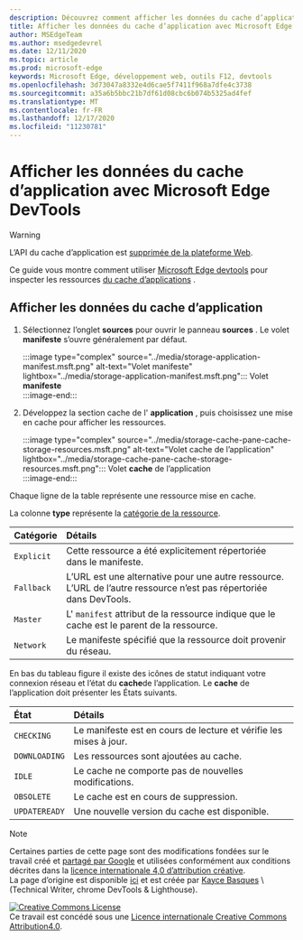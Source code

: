```yaml
---
description: Découvrez comment afficher les données du cache d’application à partir du panneau application de Microsoft Edge DevTools.
title: Afficher les données du cache d’application avec Microsoft Edge DevTools
author: MSEdgeTeam
ms.author: msedgedevrel
ms.date: 12/11/2020
ms.topic: article
ms.prod: microsoft-edge
keywords: Microsoft Edge, développement web, outils F12, devtools
ms.openlocfilehash: 3d73047a8332e4d6cae5f7411f968a7dfe4c3738
ms.sourcegitcommit: a35a6b5bbc21b7df61d08cbc6b074b5325ad4fef
ms.translationtype: MT
ms.contentlocale: fr-FR
ms.lasthandoff: 12/17/2020
ms.locfileid: "11230781"
---
```

<!-- Copyright Kayce Basques 

   Licensed under the Apache License, Version 2.0 (the "License");
   you may not use this file except in compliance with the License.
   You may obtain a copy of the License at

       https://www.apache.org/licenses/LICENSE-2.0

   Unless required by applicable law or agreed to in writing, software
   distributed under the License is distributed on an "AS IS" BASIS,
   WITHOUT WARRANTIES OR CONDITIONS OF ANY KIND, either express or implied.
   See the License for the specific language governing permissions and
   limitations under the License.  -->  

# Afficher les données du cache d’application avec Microsoft Edge DevTools  

> [!WARNING]
> L’API du cache d’application est [supprimée de la plateforme Web][HTMLStandardOfflineWebApplications].  

Ce guide vous montre comment utiliser [Microsoft Edge devtools][MicrosoftEdgeDevTools] pour inspecter les ressources [du cache d’applications][MDNWebAPIsWindowApplicationCache] .  

## Afficher les données du cache d’application  

1.  Sélectionnez l’onglet **sources** pour ouvrir le panneau **sources** .  Le volet **manifeste** s’ouvre généralement par défaut.  
    
    :::image type="complex" source="../media/storage-application-manifest.msft.png" alt-text="Volet manifeste" lightbox="../media/storage-application-manifest.msft.png":::
       Volet **manifeste**  
    :::image-end:::  

1.  Développez la section cache de l' **application** , puis choisissez une mise en cache pour afficher les ressources.  
    
    :::image type="complex" source="../media/storage-cache-pane-cache-storage-resources.msft.png" alt-text="Volet cache de l’application" lightbox="../media/storage-cache-pane-cache-storage-resources.msft.png":::
       Volet **cache** de l’application  
    :::image-end:::  

Chaque ligne de la table représente une ressource mise en cache.  

La colonne **type** représente la [catégorie de la ressource][MDNHTMLResourcesInAnApplicationCache].  

| Catégorie | Détails |  
|:--- |:--- |  
| `Explicit` | Cette ressource a été explicitement répertoriée dans le manifeste. |  
| `Fallback` | L’URL est une alternative pour une autre ressource.  L’URL de l’autre ressource n’est pas répertoriée dans DevTools. |  
| `Master` | L' `manifest` attribut de la ressource indique que le cache est le parent de la ressource. |  
| `Network` | Le manifeste spécifié que la ressource doit provenir du réseau. |  

<!--todo:  replace "Master" phrasing if possible.  -->  

En bas du tableau figure il existe des icônes de statut indiquant votre connexion réseau et l’état du **cache**de l’application.  Le **cache** de l’application doit présenter les États suivants.  

| État | Détails |  
|:--- |:--- |  
| `CHECKING` | Le manifeste est en cours de lecture et vérifie les mises à jour. |  
| `DOWNLOADING` | Les ressources sont ajoutées au cache. |  
| `IDLE` | Le cache ne comporte pas de nouvelles modifications. |  
| `OBSOLETE` | Le cache est en cours de suppression. |  
| `UPDATEREADY` |  Une nouvelle version du cache est disponible. |  

<!-- links -->  

[MicrosoftEdgeDevTools]: ../../devtools-guide-chromium/index.md "Outils de développement Microsoft Edge (chrome) | Documents Microsoft"  

[HTMLStandardOfflineWebApplications]: https://html.spec.whatwg.org/multipage/offline.html#offline "Applications Web hors connexion-norme HTML"  

[MDNHTMLResourcesInAnApplicationCache]: https://developer.mozilla.org/docs/Web/HTML/Using_the_application_cache#Resources_in_an_application_cache "Ressources dans le cache de l’application | MDN"  
[MDNWebAPIsWindowApplicationCache]: https://developer.mozilla.org/docs/Web/API/Window/applicationCache "Window. applicationCache-API Web | MDN"  

> [!NOTE]
> Certaines parties de cette page sont des modifications fondées sur le travail créé et [partagé par Google][GoogleSitePolicies] et utilisées conformément aux conditions décrites dans la [licence internationale 4,0 d’attribution créative][CCA4IL].  
> La page d’origine est disponible [ici](https://developers.google.com/web/tools/chrome-devtools/storage/applicationcache) et est créée par [Kayce Basques][KayceBasques] \ (Technical Writer, chrome DevTools \& Lighthouse\).  

[![Creative Commons License][CCby4Image]][CCA4IL]  
Ce travail est concédé sous une [Licence internationale Creative Commons Attribution4.0][CCA4IL].  

[CCA4IL]: https://creativecommons.org/licenses/by/4.0  
[CCby4Image]: https://i.creativecommons.org/l/by/4.0/88x31.png  
[GoogleSitePolicies]: https://developers.google.com/terms/site-policies  
[KayceBasques]: https://developers.google.com/web/resources/contributors/kaycebasques  

